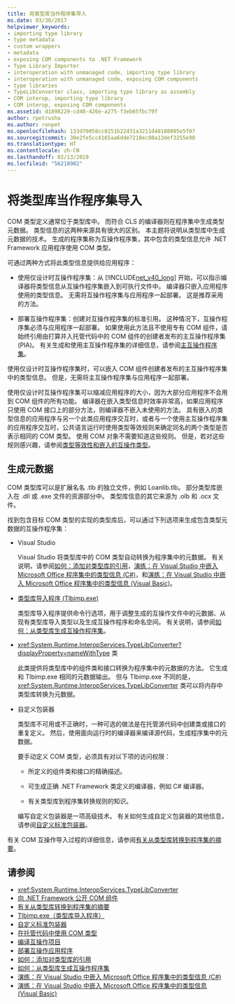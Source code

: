 ```yaml
---
title: 将类型库当作程序集导入
ms.date: 03/30/2017
helpviewer_keywords:
- importing type library
- type metadata
- custom wrappers
- metadata
- exposing COM components to .NET Framework
- Type Library Importer
- interoperation with unmanaged code, importing type library
- interoperation with unmanaged code, exposing COM components
- type libraries
- TypeLibConverter class, importing type library as assembly
- COM interop, importing type library
- COM interop, exposing COM components
ms.assetid: d1898229-cd40-426e-a275-f3eb65fbc79f
author: rpetrusha
ms.author: ronpet
ms.openlocfilehash: 133d70058cc8151b22d31a3211d48188095e5f07
ms.sourcegitcommit: 30e2fe5cc4165aa6dde7218ec80a13def3255e98
ms.translationtype: HT
ms.contentlocale: zh-CN
ms.lasthandoff: 02/13/2019
ms.locfileid: "56218902"
---
```

# <a name="importing-a-type-library-as-an-assembly"></a>将类型库当作程序集导入
COM 类型定义通常位于类型库中。 而符合 CLS 的编译器则在程序集中生成类型元数据。 类型信息的这两种来源具有很大的区别。 本主题将说明从类型库中生成元数据的技术。 生成的程序集称为互操作程序集，其中包含的类型信息允许 .NET Framework 应用程序使用 COM 类型。  
  
 可通过两种方式将此类型信息提供给应用程序：  
  
-   使用仅设计时互操作程序集：从 [!INCLUDE[net_v40_long](../../../includes/net-v40-long-md.md)] 开始，可以指示编译器将类型信息从互操作程序集嵌入到可执行文件中。 编译器只嵌入应用程序使用的类型信息。 无需将互操作程序集与应用程序一起部署。 这是推荐采用的方法。  
  
-   部署互操作程序集：创建对互操作程序集的标准引用。 这种情况下，互操作程序集必须与应用程序一起部署。 如果使用此方法且不使用专有 COM 组件，请始终引用由打算并入托管代码中的 COM 组件的创建者发布的主互操作程序集 (PIA)。 有关生成和使用主互操作程序集的详细信息，请参阅[主互操作程序集](https://docs.microsoft.com/previous-versions/dotnet/netframework-4.0/aax7sdch(v=vs.100))。  
  
 使用仅设计时互操作程序集时，可以嵌入 COM 组件创建者发布的主互操作程序集中的类型信息。 但是，无需将主互操作程序集与应用程序一起部署。  
  
 使用仅设计时互操作程序集可以缩减应用程序的大小，因为大部分应用程序不会用到 COM 组件的所有功能。 编译器在嵌入类型信息时效率非常高，如果应用程序只使用 COM 接口上的部分方法，则编译器不嵌入未使用的方法。 具有嵌入的类型信息的应用程序与另一个此类应用程序交互时，或者与一个使用主互操作程序集的应用程序交互时，公共语言运行时使用类型等效规则来确定同名的两个类型是否表示相同的 COM 类型。 使用 COM 对象不需要知道这些规则。 但是，若对这些规则感兴趣，请参阅[类型等效性和嵌入的互操作类型](../../../docs/framework/interop/type-equivalence-and-embedded-interop-types.md)。  
  
## <a name="generating-metadata"></a>生成元数据  
 COM 类型库可以是扩展名名 .tlb 的独立文件，例如 Loanlib.tlb。 部分类型库嵌入在 .dll 或 .exe 文件的资源部分中。 类型库信息的其它来源为 .olb 和 .ocx 文件。  
  
 找到包含目标 COM 类型的实现的类型库后，可以通过下列选项来生成包含类型元数据的互操作程序集：  
  
-   Visual Studio  
  
     Visual Studio 将类型库中的 COM 类型自动转换为程序集中的元数据。 有关说明，请参阅[如何：添加对类型库的引用](../../../docs/framework/interop/how-to-add-references-to-type-libraries.md)，[演练：在 Visual Studio 中嵌入 Microsoft Office 程序集中的类型信息 (C#)](../../csharp/programming-guide/concepts/assemblies-gac/walkthrough-embedding-type-information-from-microsoft-office-assemblies.md)，和[演练：在 Visual Studio 中嵌入 Microsoft Office 程序集中的类型信息 (Visual Basic)](../../visual-basic/programming-guide/concepts/assemblies-gac/walkthrough-embedding-type-information-from-microsoft-office-assemblies-in-vs.md)。  
  
-   [类型库导入程序 (Tlbimp.exe)](../../../docs/framework/tools/tlbimp-exe-type-library-importer.md)  
  
     类型库导入程序提供命令行选项，用于调整生成的互操作文件中的元数据、从现有类型库导入类型以及生成互操作程序和命名空间。 有关说明，请参阅[如何：从类型库生成互操作程序集](../../../docs/framework/interop/how-to-generate-interop-assemblies-from-type-libraries.md)。  
  
-   <xref:System.Runtime.InteropServices.TypeLibConverter?displayProperty=nameWithType> 类  
  
     此类提供将类型库中的组件类和接口转换为程序集中的元数据的方法。 它生成和 Tlbimp.exe 相同的元数据输出。 但与 Tlbimp.exe 不同的是，<xref:System.Runtime.InteropServices.TypeLibConverter> 类可以将内存中类型库转换为元数据。  
  
-   自定义包装器  
  
     类型库不可用或不正确时，一种可选的做法是在托管源代码中创建类或接口的重复定义。 然后，使用面向运行时的编译器来编译源代码，生成程序集中的元数据。  
  
     要手动定义 COM 类型，必须具有对以下项的访问权限：  
  
    -   所定义的组件类和接口的精确描述。  
  
    -   可生成正确 .NET Framework 类定义的编译器，例如 C# 编译器。  
  
    -   有关类型库到程序集转换规则的知识。  
  
     编写自定义包装器是一项高级技术。 有关如何生成自定义包装器的其他信息，请参阅[自定义标准包装器](https://docs.microsoft.com/previous-versions/dotnet/netframework-4.0/h7hx9abd(v=vs.100))。  
  
 有关 COM 互操作导入过程的详细信息，请参阅[有关从类型库转换到程序集的摘要](https://docs.microsoft.com/previous-versions/dotnet/netframework-4.0/k83zzh38(v=vs.100))。  
  
## <a name="see-also"></a>请参阅
- <xref:System.Runtime.InteropServices.TypeLibConverter>
- [向 .NET Framework 公开 COM 组件](../../../docs/framework/interop/exposing-com-components.md)
- [有关从类型库转换到程序集的摘要](https://docs.microsoft.com/previous-versions/dotnet/netframework-4.0/k83zzh38(v=vs.100))
- [Tlbimp.exe（类型库导入程序）](../../../docs/framework/tools/tlbimp-exe-type-library-importer.md)
- [自定义标准包装器](https://docs.microsoft.com/previous-versions/dotnet/netframework-4.0/h7hx9abd(v=vs.100))
- [在托管代码中使用 COM 类型](https://docs.microsoft.com/previous-versions/dotnet/netframework-4.0/3y76b69k(v=vs.100))
- [编译互操作项目](../../../docs/framework/interop/compiling-an-interop-project.md)
- [部署互操作应用程序](../../../docs/framework/interop/deploying-an-interop-application.md)
- [如何：添加对类型库的引用](../../../docs/framework/interop/how-to-add-references-to-type-libraries.md)
- [如何：从类型库生成互操作程序集](../../../docs/framework/interop/how-to-generate-interop-assemblies-from-type-libraries.md)
- [演练：在 Visual Studio 中嵌入 Microsoft Office 程序集中的类型信息 (C#)](../../csharp/programming-guide/concepts/assemblies-gac/walkthrough-embedding-type-information-from-microsoft-office-assemblies.md)
- [演练：在 Visual Studio 中嵌入 Microsoft Office 程序集中的类型信息 (Visual Basic)](../../visual-basic/programming-guide/concepts/assemblies-gac/walkthrough-embedding-type-information-from-microsoft-office-assemblies-in-vs.md)
